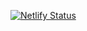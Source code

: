 [![Netlify Status](https://api.netlify.com/api/v1/badges/9a60631d-8899-4f9f-9368-3e5a4e08500d/deploy-status)](https://app.netlify.com/sites/frosty-perlman-9da1cb/deploys)
